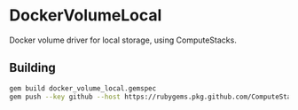 # DockerVolumeLocal

Docker volume driver for local storage, using ComputeStacks.

## Building

```bash
gem build docker_volume_local.gemspec
gem push --key github --host https://rubygems.pkg.github.com/ComputeStacks docker_volume_local-0.2.0.gem
```
